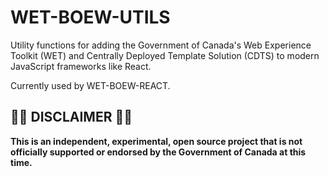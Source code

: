# WET-BOEW-UTILS

Utility functions for adding the Government of Canada's Web Experience Toolkit
(WET) and Centrally Deployed Template Solution (CDTS) to modern JavaScript
frameworks like React.

Currently used by WET-BOEW-REACT.

## 🚨🚨 DISCLAIMER 🚨🚨

**This is an independent, experimental, open source project that is not
officially supported or endorsed by the Government of Canada at this time.**
